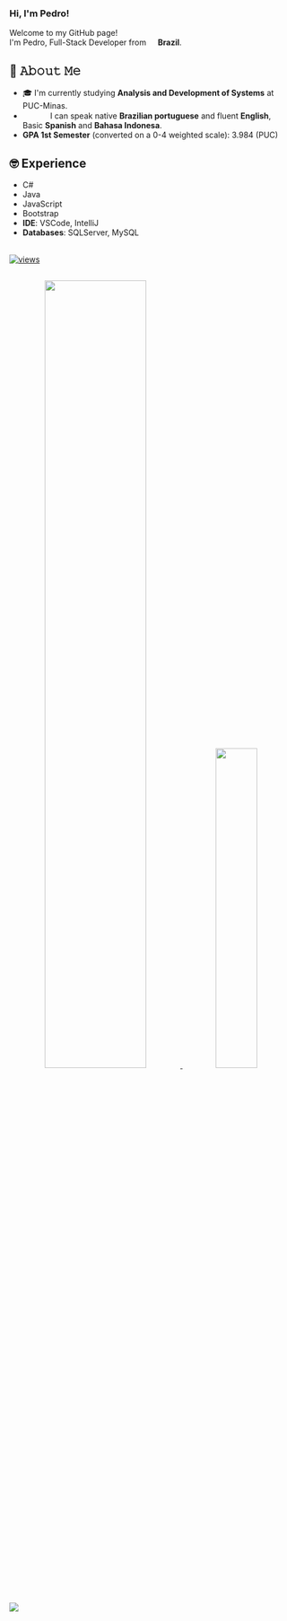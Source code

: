 ### Hi, I'm Pedro! 

<p>Welcome to my GitHub page! </br>
I'm Pedro, Full-Stack Developer from <img src="https://cdn-icons-png.flaticon.com/256/3909/3909370.png" width="13"/> <b> Brazil</b>.
<br> 


## 📖 𝙰𝚋𝚘𝚞𝚝 𝙼𝚎
- 🎓 I'm currently studying **Analysis and Development of Systems** at PUC-Minas.
- <img src="https://cdn-icons-png.flaticon.com/256/3909/3909370.png" width="15"/><img src="https://cdn-icons-png.flaticon.com/512/323/323310.png" width="15"/><img src="https://cdn-icons-png.flaticon.com/512/197/197571.png" width="15"/> I can speak native **Brazilian portuguese** and fluent **English**, Basic **Spanish** and **Bahasa Indonesa**.
- **GPA 1st Semester** (converted on a 0-4 weighted scale): 3.984 (PUC)

## 🤓 Experience
- C# <br>
- Java
- JavaScript
- Bootstrap
- **IDE**: VSCode, IntelliJ
- **Databases**: SQLServer, MySQL

<div> 
<br>
  <a href="#">
    <img alt="views" title="GitHub profile views" src="https://komarev.com/ghpvc/?username=8BitsSpike&color=blueviolet&style=for-the-badge&label=VISITORS"/>
  </a>
</div>

##

<div>
  <a href="#" target="_self">
      <div align="center">
        <img width="60%" src="https://github-readme-stats-plum-five-51.vercel.app//api?username=8BitsSpike&hide=&count_private=true&bg_color=0D1117&theme=react&hide_border=true&show_icons=true"/>
        <img width="38.25%" src="https://github-readme-stats-plum-five-51.vercel.app//api/top-langs/?username=8BitsSpike&langs_count=10&count_private=true&layout=compact&theme=react&hide_border=true&bg_color=0D1117"/></a>
        </div>
</div>
    <br>
<img src="https://github-readme-activity-graph.vercel.app/graph?username=8BitsSpike&theme=github-compact">